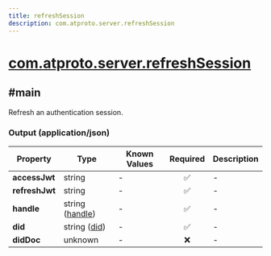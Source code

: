 ```yaml
---
title: refreshSession
description: com.atproto.server.refreshSession
---
```


# [com.atproto.server.refreshSession](https://github.com/myConsciousness/atproto.dart/blob/main/lexicons/com/atproto/server/refreshSession.json)

## #main

Refresh an authentication session.

### Output (application/json)

| Property | Type | Known Values | Required | Description |
| --- | --- | --- | :---: | --- |
| **accessJwt** | string | - | ✅ | - |
| **refreshJwt** | string | - | ✅ | - |
| **handle** | string ([handle](https://atproto.com/specs/handle)) | - | ✅ | - |
| **did** | string ([did](https://atproto.com/specs/did)) | - | ✅ | - |
| **didDoc** | unknown | - | ❌ | - |
